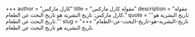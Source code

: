 +++
author = "كارل ماركس"
title = "مقولة كارل ماركس"
description = "مقولة كارل ماركس: تاريخ البشرية هو تاريخ البحث عن الطعام."
quote = '''تاريخ البشرية هو تاريخ البحث عن الطعام.'''
slug = "تاريخ-البشرية-هو-تاريخ-البحث-عن-الطعام"
+++
تاريخ البشرية هو تاريخ البحث عن الطعام.
